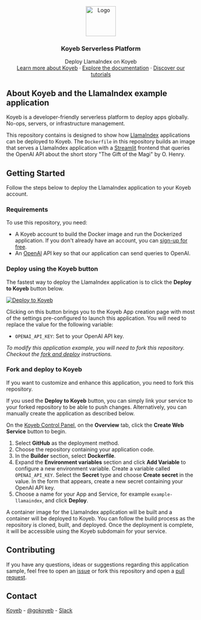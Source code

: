 <div align="center">
  <a href="https://koyeb.com">
    <img src="https://www.koyeb.com/static/images/icons/koyeb.svg" alt="Logo" width="80" height="80">
  </a>
  <h3 align="center">Koyeb Serverless Platform</h3>
  <p align="center">
    Deploy LlamaIndex on Koyeb
    <br />
    <a href="https://koyeb.com">Learn more about Koyeb</a>
    ·
    <a href="https://koyeb.com/docs">Explore the documentation</a>
    ·
    <a href="https://koyeb.com/tutorials">Discover our tutorials</a>
  </p>
</div>


## About Koyeb and the LlamaIndex example application

Koyeb is a developer-friendly serverless platform to deploy apps globally. No-ops, servers, or infrastructure management.

This repository contains is designed to show how [LlamaIndex](https://www.llamaindex.ai/) applications can be deployed to Koyeb.  The `Dockerfile` in this repository builds an image that serves a LlamaIndex application with a [Streamlit]( https://streamlit.io/) frontend that queries the OpenAI API about the short story "The Gift of the Magi" by O. Henry.

## Getting Started

Follow the steps below to deploy the LlamaIndex application to your Koyeb account.

### Requirements

To use this repository, you need:

* A Koyeb account to build the Docker image and run the Dockerized application.  If you don't already have an account, you can [sign-up for free](https://app.koyeb.com/auth/signup).
* An [OpenAI](https://openai.com/) API key so that our application can send queries to OpenAI.

### Deploy using the Koyeb button

The fastest way to deploy the LlamaIndex application is to click the **Deploy to Koyeb** button below.

[![Deploy to Koyeb](https://www.koyeb.com/static/images/deploy/button.svg)](https://app.koyeb.com/deploy?name=example-llamaindex&type=git&repository=koyeb%2Fexample-llamaindex&branch=main&instance_type=micro&builder=dockerfile&env%5BOPENAI_API_KEY%5D=CHANGE_ME&ports=8000%3Bhttp%3B%2F)

Clicking on this button brings you to the Koyeb App creation page with most of the settings pre-configured to launch this application.  You will need to replace the value for the following variable:

* `OPENAI_API_KEY`: Set to your OpenAI API key.

_To modify this application example, you will need to fork this repository. Checkout the [fork and deploy](#fork-and-deploy-to-koyeb) instructions._

### Fork and deploy to Koyeb

If you want to customize and enhance this application, you need to fork this repository.

If you used the **Deploy to Koyeb** button, you can simply link your service to your forked repository to be able to push changes.  Alternatively, you can manually create the application as described below.

On the [Koyeb Control Panel](https://app.koyeb.com/), on the **Overview** tab, click the **Create Web Service** button to begin.

1. Select **GitHub** as the deployment method.
2. Choose the repository containing your application code.
3. In the **Builder** section, select **Dockerfile**.
4. Expand the **Environment variables** section and click **Add Variable** to configure a new environment variable.  Create a variable called `OPENAI_API_KEY`.  Select the **Secret** type and choose **Create secret** in the value.  In the form that appears, create a new secret containing your OpenAI API key.
5. Choose a name for your App and Service, for example `example-llamaindex`, and click **Deploy**.

A container image for the LlamaIndex application will be built and a container will be deployed to Koyeb.  You can follow the build process as the repository is cloned, built, and deployed.  Once the deployment is complete, it will be accessible using the Koyeb subdomain for your service.

## Contributing

If you have any questions, ideas or suggestions regarding this application sample, feel free to open an [issue](//github.com/koyeb/example-llamaindex/issues) or fork this repository and open a [pull request](//github.com/koyeb/example-llamaindex/pulls).

## Contact

[Koyeb](https://www.koyeb.com) - [@gokoyeb](https://twitter.com/gokoyeb) - [Slack](http://slack.koyeb.com/)
